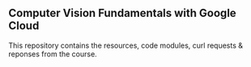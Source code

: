 ## Computer Vision Fundamentals with Google Cloud

This repository contains the resources, code modules, curl requests & reponses from the course. 